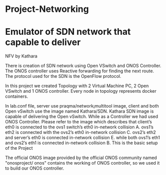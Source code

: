 # Project-Networking
# Emulator of SDN network that capable to deliver
NFV by Kathara

There is creation of SDN network using Open VSwitch and ONOS Controller.
The ONOS controller uses Reactive forwarding for finding the next route.
The protocol used for the SDN is the OpenFlow protocol.

In this project we created Topology with 2 Virtual Machine PC, 2 Open VSwitch and 1 ONOS controller.
Every node in topology represents docker containers.

In lab.conf file, server use praqma/network¡multitool image, client and both Open vSwitch
use the image named Kathara/SDN. Kathara SDN image is capable of delivering the
Open vSwitch. While as a Controller we had used ONOS Controller. Please refer to the
image which describes that client’s eth0 is connected to the ovs1 switch’s eth0 in-network
collision A. ovs1’s eth2 is connected with the ovs2’s eth0 in-network collision C. ovs2’s
eth2 and server’s eth0 is connected in-network collision E. while both ovs1’s eth1 and
ovs2’s eth1 is connected in-network collision B. This is the basic setup of the Project

The official ONOS image provided by the official ONOS community named "onosproject/
onos" contains the working of ONOS controller, so we used it to build our ONOS
controller.
